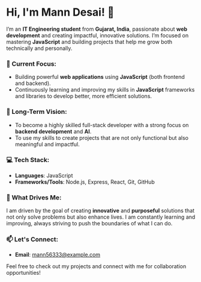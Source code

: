 # Hi, I'm Mann Desai! 👋

I’m an **IT Engineering student** from **Gujarat, India**, passionate about **web development** and creating impactful, innovative solutions. I’m focused on mastering **JavaScript** and building projects that help me grow both technically and personally.

### 🚀 Current Focus:
- Building powerful **web applications** using **JavaScript** (both frontend and backend).
- Continuously learning and improving my skills in **JavaScript** frameworks and libraries to develop better, more efficient solutions.

### 🌱 Long-Term Vision:
- To become a highly skilled full-stack developer with a strong focus on **backend development** and **AI**.
- To use my skills to create projects that are not only functional but also meaningful and impactful.

### 💻 Tech Stack:
- **Languages**: JavaScript
- **Frameworks/Tools**: Node.js, Express, React, Git, GitHub

### 🎯 What Drives Me:
I am driven by the goal of creating **innovative** and **purposeful** solutions that not only solve problems but also enhance lives. I am constantly learning and improving, always striving to push the boundaries of what I can do.

### 📫 Let's Connect:
- **Email**: [mann56333@example.com](mailto:mann56333@example.com)

Feel free to check out my projects and connect with me for collaboration opportunities!
